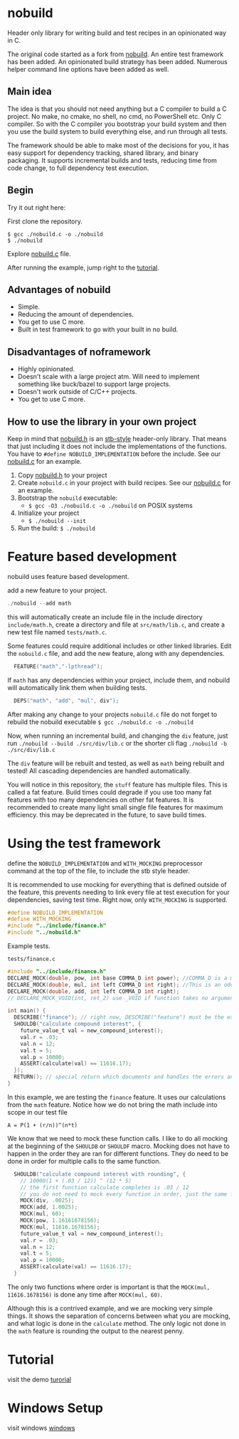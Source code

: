 # nobuild

Header only library for writing build and test recipes in an opinionated way in C.

The original code started as a fork from [nobuild](https://github.com/tsoding/nobuild.git).
An entire test framework has been added.
An opinionated build strategy has been added.
Numerous helper command line options have been added as well.

## Main idea

The idea is that you should not need anything but a C compiler to build a C project. No make, no cmake, no shell, no cmd, no PowerShell etc. Only C compiler. So with the C compiler you bootstrap your build system and then you use the build system to build everything else, and run through all tests.

The framework should be able to make most of the decisions for you, it has easy support for dependency tracking, shared library, and binary packaging. It supports incremental builds and tests, reducing time from code change, to full dependency test execution.

## Begin
Try it out right here: 

First clone the repository.

```console
$ gcc ./nobuild.c -o ./nobuild
$ ./nobuild
```

Explore [nobuild.c](./nobuild.c) file.

After running the example, jump right to the [tutorial](./demo/tutorial.md).
 
## Advantages of nobuild

- Simple.
- Reducing the amount of dependencies.
- You get to use C more.
- Built in test framework to go with your built in no build.

## Disadvantages of noframework

- Highly opinionated.
- Doesn't scale with a large project atm. Will need to implement something like buck/bazel to support large projects.
- Doesn't work outside of C/C++ projects.
- You get to use C more.

## How to use the library in your own project

Keep in mind that [nobuild.h](./nobuild.h) is an [stb-style](https://github.com/nothings/stb/blob/master/docs/stb_howto.txt) header-only library. That means that just including it does not include the implementations of the functions. You have to `#define NOBUILD_IMPLEMENTATION` before the include. See our [nobuild.c](./nobuild.c) for an example.

1. Copy [nobuild.h](./nobuild.h) to your project 
2. Create `nobuild.c` in your project with build recipes. See our [nobuild.c](./nobuild.c) for an example.
3. Bootstrap the `nobuild` executable:
   - `$ gcc -O3 ./nobuild.c -o ./nobuild` on POSIX systems
4. Initialize your project
   - `$ ./nobuild --init`
5. Run the build: `$ ./nobuild`

# Feature based development
nobuild uses feature based development.

add a new feature to your project.
```c
./nobuild --add math
```
this will automatically create an include file in the include directory `include/math.h`, create a directory and file at `src/math/lib.c`, and create a new test file named `tests/math.c`.

Some features could require additional includes or other linked libraries. Edit the `nobuild.c` file, and add the new feature, along with any dependencies.

```c
  FEATURE("math","-lpthread");
```

If `math` has any dependencies within your project, include them, and nobuild will automatically link them when building tests.
```c
  DEPS("math", "add", "mul", div");
```

After making any change to your projects `nobuild.c` file do not forget to rebuild the nobuild executable `$ gcc ./nobuild.c -o ./nobuild`

Now, when running an incremental build, and changing the `div` feature, just run `./nobuild --build ./src/div/lib.c` or the shorter cli flag `./nobuild -b ./src/div/lib.c`

The `div` feature will be rebuilt and tested, as well as `math` being rebuilt and tested! All cascading dependencies are handled automatically.

You will notice in this repository, the `stuff` feature has multiple files. This is called a fat feature. Build times could degrade if you use too many fat features with too many dependencies on other fat features. It is recommended to create many light small single file features for maximum efficiency. this may be deprecated in the future, to save build times.

# Using the test framework

define the `NOBUILD_IMPLEMENTATION` and `WITH_MOCKING` preprocessor command at the top of the file, to include the stb style header.

It is recommended to use mocking for everything that is defined outside of the feature, this prevents needing to link every file at test execution for your dependencies, saving test time. Right now, only `WITH_MOCKING` is supported.

```c
#define NOBUILD_IMPLEMENTATION
#define WITH_MOCKING
#include "../include/finance.h"
#include "../nobuild.h"
```
Example tests.

`tests/finance.c`
```c
#include "../include/finance.h"
DECLARE_MOCK(double, pow, int base COMMA_D int power); //COMMA_D is a macro which expands to __attribute__((unused)), // (,) Comma included. Allowing variable length args.
DECLARE_MOCK(double, mul, int left COMMA_D int right); //This is an oddity with macros and just dealing with C, in order to get mocking right.
DECLARE_MOCK(double, add, int left COMMA_D int right);
// DECLARE_MOCK_VOID(int, ret_2) use _VOID if function takes no arguments.

int main() {
  DESCRIBE("finance"); // right now, DESCRIBE("feature") must be the exact name of the feature, to properly bootstrap the tests.
  SHOULDB("calculate compound interest", {
    future_value_t val = new_compound_interest();
    val.r = .03;
    val.n = 12;
    val.t = 5;
    val.p = 10000; 
    ASSERT(calculate(val) == 11616.17);
  });
  RETURN(); // special return which documents and handles the errors and passes.
}
```
In this example, we are testing the `finance` feature. It uses our calculations from the `math` feature. Notice how we do not bring the math include into scope in our test file

```
A = P(1 + (r/n))^(n*t)
```
We know that we need to mock these function calls. I like to do all mocking at the beginning of the `SHOULDB` or `SHOULDF` macro. Mocking does not have to happen in the order they are ran for different functions.
They do need to be done in order for multiple calls to the same function.

```c
  SHOULDB("calculate compound interest with rounding", {
    // 10000(1 + (.03 / 12)) ^ (12 * 5)
    // the first function calculate completes is .03 / 12
    // you do not need to mock every function in order, just the same functions that are used multiple times.
    MOCK(div, .0025);
    MOCK(add, 1.0025);
    MOCK(mul, 60);
    MOCK(pow, 1.16161678156);
    MOCK(mul, 11616.1678156);
    future_value_t val = new_compound_interest();
    val.r = .03;
    val.n = 12;
    val.t = 5;
    val.p = 10000; 
    ASSERT(calculate(val) == 11616.17);
  }
```
The only two functions where order is important is that the `MOCK(mul, 11616.1678156)` is done any time after `MOCK(mul, 60)`.

Although this is a contrived example, and we are mocking very simple things. It shows the separation of concerns between what you are mocking, and what logic is done in the `calculate` method. The only logic not done in the `math` feature is rounding the output to the nearest penny.

# Tutorial

visit the demo [turorial](./demo/tutorial.md)

# Windows Setup

visit windows [windows](./demo/windows.md)
